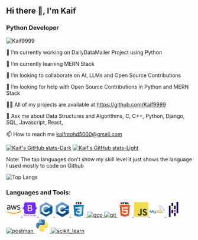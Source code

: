 ## Hi there 👋, I'm Kaif
### Python Developer

<p align="left"> <img src="https://komarev.com/ghpvc/?username=Kaif9999&label=Profile%20views&color=0e75b6&style=flat" alt="Kaif9999" /> </p>

🔭 I’m currently working on DailyDataMailer Project using Python

🌱 I’m currently learning MERN Stack 

👯 I’m looking to collaborate on AI, LLMs and Open Source Contributions

🤝 I’m looking for help with Open Source Contributions in Python and MERN Stack

👨‍💻 All of my projects are available at https://github.com/Kaif9999

💬 Ask me about Data Structures and Algorithms, C, C++, Python, Django, SQL, Javascript, React, 

📫 How to reach me kaifmohd5000@gmail.com

[![Kaif's GitHub stats-Dark](https://github-readme-stats.vercel.app/api?username=Kaif9999&show_icons=true&theme=dark#gh-dark-mode-only)](https://github.com/Kaif9999/github-readme-stats#gh-dark-mode-only)
[![Kaif's GitHub stats-Light](https://github-readme-stats.vercel.app/api?username=Kaif9999&show_icons=true&theme=default#gh-light-mode-only)](https://github.com/Kaif9999/github-readme-stats#gh-light-mode-only)

Note: The tap languages don't show my skill level it just shows the language I used mostly to code on Github

![Top Langs](https://github-readme-stats.vercel.app/api/top-langs/?username=Kaif9999&layout=compact)

<h3 align="left">Languages and Tools:</h3>
<p align="left"> 
   <a href="https://aws.amazon.com" target="_blank" rel="noreferrer"> 
  <img src="https://raw.githubusercontent.com/devicons/devicon/master/icons/amazonwebservices/amazonwebservices-original-wordmark.svg" alt="aws" width="40" height="40"/> </a>  <a href="https://getbootstrap.com" target="_blank" rel="noreferrer"> 
  <img src="https://raw.githubusercontent.com/devicons/devicon/master/icons/bootstrap/bootstrap-plain-wordmark.svg" alt="bootstrap" width="40" height="40"/> </a> <a href="https://www.cprogramming.com/" target="_blank" rel="noreferrer"> 
  <img src="https://raw.githubusercontent.com/devicons/devicon/master/icons/c/c-original.svg" alt="c" width="40" height="40"/> </a> <a href="https://www.w3schools.com/cpp/" target="_blank" rel="noreferrer"> 
  <img src="https://raw.githubusercontent.com/devicons/devicon/master/icons/cplusplus/cplusplus-original.svg" alt="cplusplus" width="40" height="40"/> </a> <a href="https://www.w3schools.com/css/" target="_blank" rel="noreferrer"> 
  <img src="https://raw.githubusercontent.com/devicons/devicon/master/icons/css3/css3-original-wordmark.svg" alt="css3" width="40" height="40"/> </a>  <a href="https://cloud.google.com" target="_blank" rel="noreferrer"> 
  <img src="https://www.vectorlogo.zone/logos/google_cloud/google_cloud-icon.svg" alt="gcp" width="40" height="40"/> </a> <a href="https://git-scm.com/" target="_blank" rel="noreferrer"> 
  <img src="https://www.vectorlogo.zone/logos/git-scm/git-scm-icon.svg" alt="git" width="40" height="40"/> </a> <a href="https://www.w3.org/html/" target="_blank" rel="noreferrer"> 
  <img src="https://raw.githubusercontent.com/devicons/devicon/master/icons/html5/html5-original-wordmark.svg" alt="html5" width="40" height="40"/> </a>  <a href="https://developer.mozilla.org/en-US/docs/Web/JavaScript" target="_blank" rel="noreferrer"> 
  <img src="https://raw.githubusercontent.com/devicons/devicon/master/icons/javascript/javascript-original.svg" alt="javascript" width="40" height="40"/> </a> <a href="https://www.mysql.com/" target="_blank" rel="noreferrer"> 
  <img src="https://raw.githubusercontent.com/devicons/devicon/master/icons/mysql/mysql-original-wordmark.svg" alt="mysql" width="40" height="40"/> </a> <a href="https://pandas.pydata.org/" target="_blank" rel="noreferrer"> 
  <img src="https://raw.githubusercontent.com/devicons/devicon/2ae2a900d2f041da66e950e4d48052658d850630/icons/pandas/pandas-original.svg" alt="pandas" width="40" height="40"/> </a> <a href="https://postman.com" target="_blank" rel="noreferrer"> 
  <img src="https://www.vectorlogo.zone/logos/getpostman/getpostman-icon.svg" alt="postman" width="40" height="40"/> </a> <a href="https://www.python.org" target="_blank" rel="noreferrer"> 
  <img src="https://raw.githubusercontent.com/devicons/devicon/master/icons/python/python-original.svg" alt="python" width="40" height="40"/> </a> 
  <a href="https://scikit-learn.org/" target="_blank" rel="noreferrer"> 
  <img src="https://upload.wikimedia.org/wikipedia/commons/0/05/Scikit_learn_logo_small.svg" alt="scikit_learn" width="40" height="40"/> </a>  
</p>
